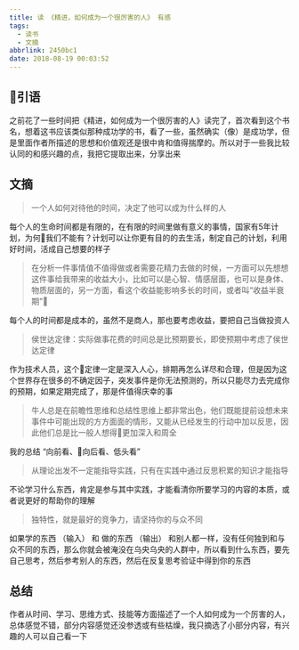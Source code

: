 ```yaml
---
title: 读 《精进，如何成为一个很厉害的人》 有感
tags:
  - 读书
  - 文摘
abbrlink: 2450bc1
date: 2018-08-19 00:03:52
---
```


## 引语

 之前花了一些时间把《精进，如何成为一个很厉害的人》读完了，首次看到这个书名，想着这书应该类似那种成功学的书，看了一些，虽然确实（像）是成功学，但是里面作者所描述的思想和价值观还是很中肯和值得揣摩的。所以对于一些我比较认同的和感兴趣的点，我把它提取出来，分享出来

 ## 文摘

>  一个人如何对待他的时间，决定了他可以成为什么样的人

每个人的生命时间都是有限的，在有限的时间里做有意义的事情，国家有5年计划，为何我们不能有？计划可以让你更有目的的去生活，制定自己的计划，利用好时间，活成自己想要的样子

> 在分析一件事情值不值得做或者需要花精力去做的时候，一方面可以先想想这件事给我带来的收益大小，比如可以是心智、情感层面，也可以是身体、物质层面的，另一方面，看这个收益能影响多长的时间，或者叫“收益半衰期”

每个人的时间都是成本的，虽然不是商人，那也要考虑收益，要把自己当做投资人


> 侯世达定律：实际做事花费的时间总是比预期要长，即使预期中考虑了侯世达定律

作为技术人员，这个定律一定是深入人心，排期再怎么详尽和合理，但是因为这个世界存在很多的不确定因子，突发事件是你无法预测的，所以只能尽力去完成你的预期，如果定期完成了，那是件值得庆幸的事

> 牛人总是在前瞻性思维和总结性思维上都非常出色，他们既能提前设想未来事件中可能出现的方方面面的情形，又能从已经发生的行动中加以反思，因此他们总是比一般人想得更加深入和周全

我的总结 “向前看、向后看、低头看”

> 从理论出发不一定能指导实践，只有在实践中通过反思积累的知识才能指导

不论学习什么东西，肯定是参与其中实践，才能看清你所要学习的内容的本质，或者说更好的帮助你的理解

> 独特性，就是最好的竞争力，请坚持你的与众不同

如果学的东西 （输入） 和 做的东西 （输出） 和别人都一样，没有任何独到和与众不同的东西，那么你就会被淹没在乌央乌央的人群中，所以看到什么东西，要先自己思考，然后参考别人的东西，然后在反复思考验证中得到你的东西

## 总结

作者从时间、学习、思维方式、技能等方面描述了一个人如何成为一个厉害的人，总体感觉不错，部分内容感觉还没参透或有些枯燥，我只摘选了小部分内容，有兴趣的人可以自己看一下